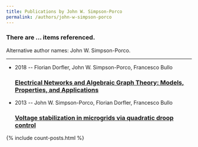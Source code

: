 ```yaml
---
title: Publications by John W. Simpson-Porco
permalink: /authors/john-w-simpson-porco
---
```


<h3 id="number-posts">There are ... items referenced.</h3>
<p id='info-authors'>Alternative author names: John W. Simpson-Porco.</p>
<hr />
<ul class="post-list">
<li><span class='post-meta'>2018 -- Florian Dorfler, John W. Simpson-Porco, Francesco Bullo</span><h3><a class='post-link' href="{{ site.baseurl }}/electrical-networks-and-algebraic-graph-theory-models-properties-and-applications">Electrical Networks and Algebraic Graph Theory: Models, Properties, and Applications</a></h3></li>
<li><span class='post-meta'>2013 -- John W. Simpson-Porco, Florian Dorfler, Francesco Bullo</span><h3><a class='post-link' href="{{ site.baseurl }}/voltage-stabilization-in-microgrids-via-quadratic-droop-control">Voltage stabilization in microgrids via quadratic droop control</a></h3></li>

</ul>
{% include count-posts.html %}
